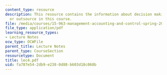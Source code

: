 ```yaml
---
content_type: resource
description: This resource contains the information about decision makingn-insource
  or outsource in this course.
file: /media/courses/15-963-management-accounting-and-control-spring-2007/fa787e542db9e2380d88b603d18c068b_lec4.pdf
file_type: application/pdf
learning_resource_types:
- Lecture Notes
ocw_type: OCWFile
parent_title: Lecture Notes
parent_type: CourseSection
resourcetype: Document
title: lec4.pdf
uid: fa787e54-2db9-e238-0d88-b603d18c068b
---
```

